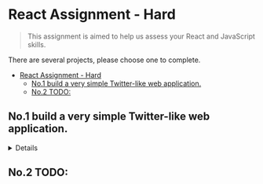 # React Assignment - Hard

> This assignment is aimed to help us assess your React and JavaScript skills.

There are several projects, please choose one to complete.

- [React Assignment - Hard](#react-assignment---hard)
  - [No.1 build a very simple Twitter-like web application.](#no1-build-a-very-simple-twitter-like-web-application)
  - [No.2 TODO:](#no2-todo)

## No.1 build a very simple Twitter-like web application.

<details>

This is a Reactjs exercise that requires you to build a very simple Twitter-like web application. For simplicity, there is no backend involved in the application and the data should be stored on Redux. So, it doesn't matter if all the data is lost on closing/reloading of the webpage.

Task Details On homepage, the user has the option to either login or register. The registration form consists of the following fields:

Username (Should be unique to all users) First Name Password The login form consists of the following two fields:

Username Password Store the password as plaintext ignoring the security concerns.

After either successful registration or login, user is taken to his timeline page with URL path (/{username}). In the timeline page, user can post tweets (only text), and can see all the tweets along with their posting timestamp and the first name of their creators in descending order of their creation timestamp (newer tweets shown before older) posted by all users of the platform.

All tweets are publicly readable but they can be edited or deleted only by their owners (who posted them).

Each tweet has a unique integer ID (similar to primary key) which is incremental. For example the first posted tweet has id 1, second has id 2 and third has id 3. ID of a tweet is never changed.

On clicking on the tweets shown in the timeline page, user is taken to the corresponding tweet's dedicated page which is at URL path /tweet/{tweet ID}. User can see all the information related to the tweet here e.g. tweet id, tweet text, tweet posted time and first name of the poster.

In the timeline page, there is a Logout button so that the user can logout and be taken to the homepage again, where he can register another account. But registering a new account (with a new Username) doesn't delete the tweets created by previous users if the session has not been destroyed.

Bonus Point: Use bootstrap framework for designing the UI. Use only latest stable versions of all the libraries you use. Assessment You can create a github repo and push the code there and then share the repo url. Document how to run your code on our local machine. Clean readable code is preferred over a feature rich app.

</details>

## No.2 TODO: